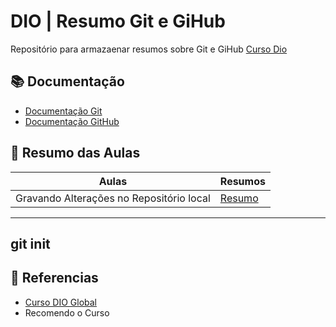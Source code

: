 
# DIO | Resumo Git e GiHub

Repositório para armazaenar resumos sobre Git e GiHub
[Curso Dio](https://www.dio.me/)

## 📚 Documentação
- [Documentação Git](https://git-scm.com/docs)
- [Documentação GitHub](https://docs.github.com/pt)

## 💽 Resumo das Aulas
| Aulas | Resumos |
|-------|---------|
 Gravando Alterações no Repositório local | [Resumo](https://web.dio.me/track/suzano-python-developer-2/course/versionamento-de-codigo-com-git-e-github/learning/599dd3dd-d189-474f-a55c-22f37b4472da?autoplay=1)

 ---
git init
 ---

## 🔎 Referencias
- [Curso DIO Global](https://www.dio.me/)
- Recomendo o Curso
